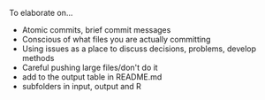 To elaborate on...

* Atomic commits, brief commit messages
* Conscious of what files you are actually committing
* Using issues as a place to discuss decisions, problems, develop methods
* Careful pushing large files/don't do it
* add to the output table in README.md
* subfolders in input, output and R 